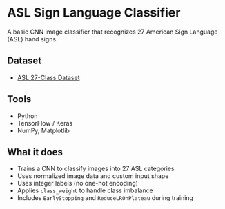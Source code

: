 # ASL Sign Language Classifier

A basic CNN image classifier that recognizes 27 American Sign Language (ASL) hand signs.

## Dataset

- [ASL 27-Class Dataset](https://www.kaggle.com/datasets/ardamavi/27-class-sign-language-dataset)

## Tools

- Python
- TensorFlow / Keras
- NumPy, Matplotlib

## What it does

- Trains a CNN to classify images into 27 ASL categories
- Uses normalized image data and custom input shape
- Uses integer labels (no one-hot encoding)
- Applies `class_weight` to handle class imbalance
- Includes `EarlyStopping` and `ReduceLROnPlateau` during training